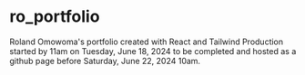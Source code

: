 # ro_portfolio
Roland Omowoma's portfolio created with React and Tailwind 
Production started by 11am on Tuesday, June 18, 2024 to be completed and 
hosted as a github page before Saturday, June 22, 2024 10am.
